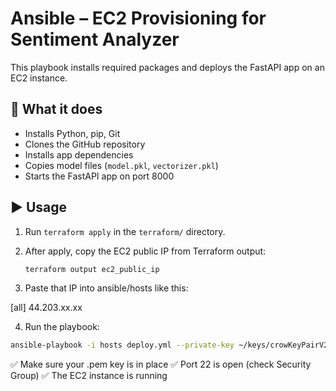 # Ansible – EC2 Provisioning for Sentiment Analyzer

This playbook installs required packages and deploys the FastAPI app on an EC2 instance.

## 🔧 What it does

- Installs Python, pip, Git
- Clones the GitHub repository
- Installs app dependencies
- Copies model files (`model.pkl`, `vectorizer.pkl`)
- Starts the FastAPI app on port 8000

## ▶️ Usage

1. Run `terraform apply` in the `terraform/` directory.

2. After apply, copy the EC2 public IP from Terraform output:
   ```bash
   terraform output ec2_public_ip
   ```

3. Paste that IP into ansible/hosts like this:

[all]
44.203.xx.xx

4. Run the playbook:

```bash
ansible-playbook -i hosts deploy.yml --private-key ~/keys/crowKeyPairV2.pem -u ubuntu
```

✅ Make sure your .pem key is in place
✅ Port 22 is open (check Security Group)
✅ The EC2 instance is running